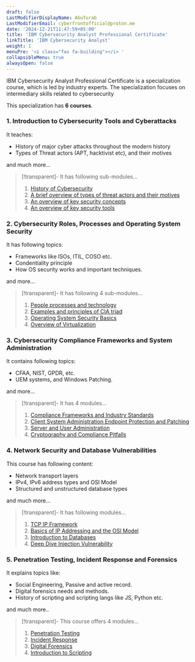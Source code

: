 ```yaml
---
draft: false
LastModifierDisplayName: AbuTurab
LastModifierEmail: cyberfrontofficial@proton.me
date: '2024-12-21T11:47:59+05:00'
title: 'IBM Cybersecurity Analyst Professional Certificate'
linkTitle: 'IBM Cybersecurity Analyst'
weight: 1
menuPre: '<i class="fas fa-building"></i> '
collapsibleMenu: true
alwaysOpen: false
---
```


IBM Cybersecurity Analyst Professional Certificate is a specialization course, which is led by industry experts. The specialization focuses on intermediary skills related to cybersecurity

This specialization has **6 courses**.

### 1. Introduction to Cybersecurity Tools and Cyberattacks

It teaches:
- History of major cyber attacks throughout the modern history
- Types of Threat actors (APT, hacktivist etc), and their motives

and much more...

>[!transparent]- It has following sub-modules...
>
> 1. [History of Cybersecurity](/cybersecurity-and-networks/ibm-cybersecurity-analyst/intro-to-cybersecurity-tools-and-cyberattacks/history-of-cybersecurity)
> 2. [A brief overview of types of threat actors and their motives](/cybersecurity-and-networks/ibm-cybersecurity-analyst/intro-to-cybersecurity-tools-and-cyberattacks/a-brief-overview-of-types-of-actors-and-their-motives)
> 3. [An overview of key security concepts](/cybersecurity-and-networks/ibm-cybersecurity-analyst/intro-to-cybersecurity-tools-and-cyberattacks/an-overview-of-key-security-concepts)
> 4. [An overview of key security tools](/cybersecurity-and-networks/ibm-cybersecurity-analyst/intro-to-cybersecurity-tools-and-cyberattacks/an-overview-of-key-security-tools)

### 2. Cybersecurity Roles, Processes and Operating System Security

It has following topics:
- Frameworks like ISOs, ITIL, COSO etc.
- Condentiality principle
- How OS security works and important techniques.

and more...

>[!transparent]- It has following 4 sub-modules...
>
> 1. [People processes and technology](/cybersecurity-and-networks/ibm-cybersecurity-analyst/cybersecurity-roles-processes-and-os-security/people-processes-and-technology)
> 2. [Examples and principles of CIA triad](/cybersecurity-and-networks/ibm-cybersecurity-analyst/cybersecurity-roles-processes-and-os-security/examples-and-principles-of-cia-triad)
> 3. [Operating System Security Basics](/cybersecurity-and-networks/ibm-cybersecurity-analyst/cybersecurity-roles-processes-and-os-security/operating-system-security-basics)
> 4. [Overview of Virtualization](/cybersecurity-and-networks/ibm-cybersecurity-analyst/cybersecurity-roles-processes-and-os-security/overview-of-virtualization)

### 3. Cybersecurity Compliance Frameworks and System Administration

It contains following topics:
- CFAA, NIST, GPDR, etc.
- UEM systems, and Windows Patching.

and more...

> [!transparent]- It has 4 modules...
>
> 1. [Compliance Frameworks and Industry Standards](/cybersecurity-and-networks/ibm-cybersecurity-analyst/compliance-framework-and-sysadmin/compliance-frameworks-and-industry-standards)
> 2. [Client System Administration Endpoint Protection and Patching](/cybersecurity-and-networks/ibm-cybersecurity-analyst/compliance-framework-and-sysadmin/client-system-administration-endpoint-protection-and-patching)
> 3. [Server and User Administration](/cybersecurity-and-networks/ibm-cybersecurity-analyst/compliance-framework-and-sysadmin/server-and-user-administration)
> 4. [Cryptography and Compliance Pitfalls](/cybersecurity-and-networks/ibm-cybersecurity-analyst/compliance-framework-and-sysadmin/cryptography-and-compliance-pitfalls)

### 4. Network Security and Database Vulnerabilities

This course has following content:
- Network transport layers
- IPv4, IPv6 address types and OSI Model
- Structured and unstructured database types

and much more...

> [!transparent]- It has following modules...
> 
> 1. [TCP IP Framework](/cybersecurity-and-networks/ibm-cybersecurity-analyst/network-security-and-database-vuln/tcp-ip-framework)
> 2. [Basics of IP Addressing and the OSI Model](/cybersecurity-and-networks/ibm-cybersecurity-analyst/network-security-and-database-vuln/basics-of-ip-addressing-and-the-osi-model)
> 3. [Introduction to Databases](/cybersecurity-and-networks/ibm-cybersecurity-analyst/network-security-and-database-vuln/introduction-to-databases)
> 4. [Deep Dive Injection Vulnerability](/cybersecurity-and-networks/ibm-cybersecurity-analyst/network-security-and-database-vuln/deep-dive-injection-vulnerability)

### 5. Penetration Testing, Incident Response and Forensics

It explains topics like:
- Social Engineering, Passive and active record.
- Digital forensics needs and methods.
- History of scripting and scripting langs like JS, Python etc.

and much more..

>[!transparent]- This course offers 4 modules...
>
> 1. [Penetration Testing](/cybersecurity-and-networks/ibm-cybersecurity-analyst/pentest-ir-and-forensics/penetration-testing)
> 2. [Incident Response](/cybersecurity-and-networks/ibm-cybersecurity-analyst/pentest-ir-and-forensics/incident-response)
> 3. [Digital Forensics](/cybersecurity-and-networks/ibm-cybersecurity-analyst/pentest-ir-and-forensics/digital-forensics)
> 4. [Introduction to Scripting](/cybersecurity-and-networks/ibm-cybersecurity-analyst/pentest-ir-and-forensics/introduction-to-scripting)
